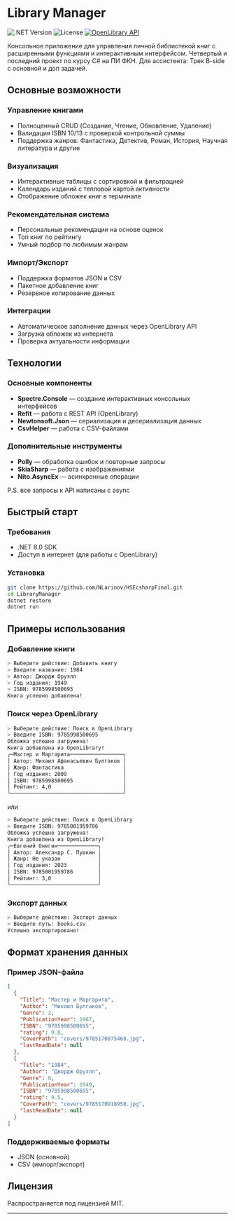 # Library Manager

![.NET Version](https://img.shields.io/badge/.NET-8.0-purple)
![License](https://img.shields.io/badge/License-MIT-green)
[![OpenLibrary API](https://img.shields.io/badge/API-OpenLibrary-blue)](https://openlibrary.org)

Консольное приложение для управления личной библиотекой книг с расширенными функциями и интерактивным интерфейсом.
Четвертый и последний проект по курсу C# на ПИ ФКН.
Для ассистента: Трек B-side с основной и доп задачей.

## Основные возможности

### Управление книгами
- Полноценный CRUD (Создание, Чтение, Обновление, Удаление)
- Валидация ISBN 10/13 с проверкой контрольной суммы
- Поддержка жанров: Фантастика, Детектив, Роман, История, Научная литература и другие

### Визуализация
- Интерактивные таблицы с сортировкой и фильтрацией
- Календарь изданий с тепловой картой активности
- Отображение обложек книг в терминале

### Рекомендательная система
- Персональные рекомендации на основе оценок
- Топ книг по рейтингу
- Умный подбор по любимым жанрам

### Импорт/Экспорт
- Поддержка форматов JSON и CSV
- Пакетное добавление книг
- Резервное копирование данных

### Интеграции
- Автоматическое заполнение данных через OpenLibrary API
- Загрузка обложек из интернета
- Проверка актуальности информации

## Технологии

### Основные компоненты
- **Spectre.Console** — создание интерактивных консольных интерфейсов
- **Refit** — работа с REST API (OpenLibrary)
- **Newtonsoft.Json** — сериализация и десериализация данных
- **CsvHelper** — работа с CSV-файлами

### Дополнительные инструменты
- **Polly** — обработка ошибок и повторные запросы
- **SkiaSharp** — работа с изображениями
- **Nito.AsyncEx** — асинхронные операции

P.S. все запросы к API написаны с async

## Быстрый старт

### Требования
- .NET 8.0 SDK
- Доступ в интернет (для работы с OpenLibrary)

### Установка
```bash
git clone https://github.com/NLarinov/HSEcsharpFinal.git
cd LibraryManager
dotnet restore
dotnet run
```

## Примеры использования

### Добавление книги
```bash
> Выберите действие: Добавить книгу
> Введите название: 1984
> Автор: Джордж Оруэлл
> Год издания: 1949
> ISBN: 9785998500695
Книга успешно добавлена!
```

### Поиск через OpenLibrary
```bash
> Выберите действие: Поиск в OpenLibrary
> Введите ISBN: 9785998500695
Обложка успешно загружена!
Книга добавлена из OpenLibrary!
╭─Мастер и Маргарита─────────────────╮
│ Автор: Михаил Афанасьевич Булгаков │
│ Жанр: Фантастика                   │
│ Год издания: 2009                  │
│ ISBN: 9785998500695                │
│ Рейтинг: 4,0                       │
╰────────────────────────────────────╯
```

или

```bash
> Выберите действие: Поиск в OpenLibrary
> Введите ISBN: 9785001959786
Обложка успешно загружена!
Книга добавлена из OpenLibrary!
╭─Евгений Онегин─────────────╮
│ Автор: Александр С. Пушкин │
│ Жанр: Не указан            │
│ Год издания: 2023          │
│ ISBN: 9785001959786        │
│ Рейтинг: 3,0               │
╰────────────────────────────╯
```

### Экспорт данных
```bash
> Выберите действие: Экспорт данных
> Введите путь: books.csv
Успешно экспортировано!
```

## Формат хранения данных

### Пример JSON-файла
```json
[
  {
    "Title": "Мастер и Маргарита",
    "Author": "Михаил Булгаков",
    "Genre": 2,
    "PublicationYear": 1967,
    "ISBN": "9785998500695",
    "rating": 9.8,
    "CoverPath": "covers/9785170875468.jpg",
    "lastReadDate": null
  },
  {
    "Title": "1984",
    "Author": "Джордж Оруэлл",
    "Genre": 0,
    "PublicationYear": 1949,
    "ISBN": "9785998500695",
    "rating": 9.5,
    "CoverPath": "covers/9785170918950.jpg",
    "lastReadDate": null
  }
]
```

### Поддерживаемые форматы
- JSON (основной)
- CSV (импорт/экспорт)

## Лицензия

Распространяется под лицензией MIT.

---
